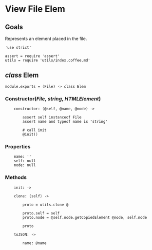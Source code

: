 View File Elem
==============

Goals
-----

Represents an element placed in the file.

	'use strict'

	assert = require 'assert'
	utils = require 'utils/index.coffee.md'

*class* Elem
------------

	module.exports = (File) -> class Elem

### Constructor(*File*, *string*, *HTMLElement*)

		constructor: (@self, @name, @node) ->

			assert self instanceof File
			assert name and typeof name is 'string'

			# call init
			@init()

### Properties

		name: ''
		self: null
		node: null

### Methods

		init: ->

		clone: (self) ->

			proto = utils.clone @

			proto.self = self
			proto.node = @self.node.getCopiedElement @node, self.node

			proto

		toJSON: ->

			name: @name